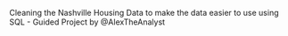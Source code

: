 Cleaning the Nashville Housing Data to make the data easier to use using SQL - Guided Project by @AlexTheAnalyst
